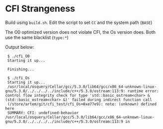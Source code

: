 # CFI Strangeness

Build using `build.sh`. Edit the script to set `CC` and the system path (`BASE`)

The O0 optimized version does not violate CFI, the Os version does. Both use the same blacklist (`type:*`)

Output below:

     $ ./cfi_O0
     Starting it up...
     
     Finishing...
     
     $ ./cfi_Os
     Starting it up...
     /usr/local/osquery/Cellar/gcc/5.3.0/lib64/gcc/x86_64-unknown-linux-gnu/5.3.0/../../../../include/c++/5.3.0/ostream:113:9: runtime error: control flow integrity check for type 'std::basic_ostream<char> &(std::basic_ostream<char> &)' failed during indirect function call
     (/store/artem/git/cfi_test/cfi_Os+0xe77e9): note: (unknown) defined here
     SUMMARY: CFI: undefined-behavior /usr/local/osquery/Cellar/gcc/5.3.0/lib64/gcc/x86_64-unknown-linux-gnu/5.3.0/../../../../include/c++/5.3.0/ostream:113:9 in
